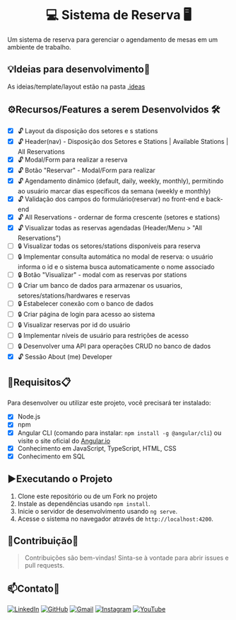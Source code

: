 <h1 align="center">💻 Sistema de Reserva 🖥️</h1>

Um sistema de reserva para gerenciar o agendamento de mesas em um ambiente de trabalho.

## 💡Ideias para desenvolvimento🔬

As ideias/template/layout estão na pasta [.ideas](https://github.com/WilliamElesbao/Angular-Sistema-de-Reserva/tree/main/.ideas)

## ⚙️Recursos/Features a serem Desenvolvidos 🛠️

- [x] 🔓 Layout da disposição dos setores e s stations
- [x] 🔓 Header(nav) - Disposição dos Setores e Stations | Available Stations | All Reservations
- [x] 🔓 Modal/Form para realizar a reserva
- [x] 🔓 Botão "Reservar" - Modal/Form para realizar
- [x] 🔓 Agendamento dinâmico (default, daily, weekly, monthly), permitindo ao usuário marcar dias específicos da semana (weekly e monthly)
- [x] 🔓 Validação dos campos do formulário(reservar) no front-end e back-end
- [x] 🔓 All Reservations - ordernar de forma crescente (setores e stations)
- [x] 🔓 Visualizar todas as reservas agendadas (Header/Menu > "All Reservations")
- [ ] 🔒 Visualizar todas os setores/stations disponíveis para reserva
- [ ] 🔒 Implementar consulta automática no modal de reserva: o usuário informa o id e o sistema busca automaticamente o nome associado
- [ ] 🔒 Botão "Visualizar" - modal com as reservas por stations
- [ ] 🔒 Criar um banco de dados para armazenar os usuarios, setores/stations/hardwares e reservas
- [ ] 🔒 Estabelecer conexão com o banco de dados
- [ ] 🔒 Criar página de login para acesso ao sistema
- [ ] 🔒 Visualizar reservas por id do usuário
- [ ] 🔒 Implementar níveis de usuário para restrições de acesso
- [ ] 🔒 Desenvolver uma API para operações CRUD no banco de dados
- [x] 🔓 Sessão About (me) Developer

## 📝Requisitos📋

Para desenvolver ou utilizar este projeto, você precisará ter instalado:

- [x] Node.js
- [x] npm
- [x] Angular CLI (comando para instalar: `npm install -g @angular/cli`) ou visite o site oficial do [Angular.io](https://angular.io/guide/setup-local#install-the-angular-cli)
- [x] Conhecimento em JavaScript, TypeScript, HTML, CSS
- [x] Conhecimento em SQL

## ▶️Executando o Projeto

1. Clone este repositório ou de um Fork no projeto
2. Instale as dependências usando `npm install`.
3. Inicie o servidor de desenvolvimento usando `ng serve`.
4. Acesse o sistema no navegador através de `http://localhost:4200`.

## 📝Contribuição💪

> Contribuições são bem-vindas! Sinta-se à vontade para abrir issues e pull requests.

## 📫Contato📱

[![LinkedIn](https://img.shields.io/badge/-LinkedIn-000?style=for-the-badge&logo=linkedin&logoColor=126BC4&color:FFF)](https://www.linkedin.com/in/william-elesbao/) [![GitHub](https://img.shields.io/badge/-Github-000?style=for-the-badge&logo=github&logoColor=FFF&color:FFF)](https://github.com/WilliamElesbao) [![Gmail](https://img.shields.io/badge/-Gmail-000?style=for-the-badge&logo=gmail&logoColor=EA4335&color:FFF)](mailto:william.elesbao.2000@gmail.com) [![Instagram](https://img.shields.io/badge/-Instagram-000?style=for-the-badge&logo=instagram&logoColor=D33B58&color:FFF)](https://www.instagram.com/willtubetech/) [![YouTube](https://img.shields.io/badge/-YouTube-000?style=for-the-badge&logo=youtube&logoColor=FE0000&color:FFF)](https://www.youtube.com/@willtubetech) 

